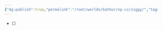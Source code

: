 ```yaml
---
{"dg-publish":true,"permalink":"/root/worlds/kathor/np-cs/ziggy/","tags":["Kathor"]}
---
```


- [ ] 